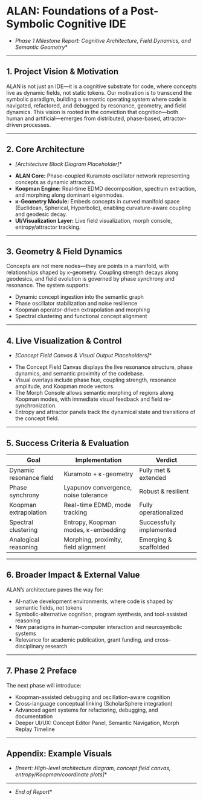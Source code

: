 # ALAN: Foundations of a Post-Symbolic Cognitive IDE

* *Phase 1 Milestone Report: Cognitive Architecture, Field Dynamics, and Semantic Geometry**

- --

## 1. Project Vision & Motivation

ALAN is not just an IDE—it is a cognitive substrate for code, where concepts live as dynamic fields, not static tokens. Our motivation is to transcend the symbolic paradigm, building a semantic operating system where code is navigated, refactored, and debugged by resonance, geometry, and field dynamics. This vision is rooted in the conviction that cognition—both human and artificial—emerges from distributed, phase-based, attractor-driven processes.

- --

## 2. Core Architecture

* *[Architecture Block Diagram Placeholder]**

- **ALAN Core:** Phase-coupled Kuramoto oscillator network representing concepts as dynamic attractors.
- **Koopman Engine:** Real-time EDMD decomposition, spectrum extraction, and morphing along dominant eigenmodes.
- **κ-Geometry Module:** Embeds concepts in curved manifold space (Euclidean, Spherical, Hyperbolic), enabling curvature-aware coupling and geodesic decay.
- **UI/Visualization Layer:** Live field visualization, morph console, entropy/attractor tracking.

- --

## 3. Geometry & Field Dynamics

Concepts are not mere nodes—they are points in a manifold, with relationships shaped by κ-geometry. Coupling strength decays along geodesics, and field evolution is governed by phase synchrony and resonance. The system supports:

- Dynamic concept ingestion into the semantic graph
- Phase oscillator stabilization and noise resilience
- Koopman operator-driven extrapolation and morphing
- Spectral clustering and functional concept alignment

- --

## 4. Live Visualization & Control

* *[Concept Field Canvas & Visual Output Placeholders]**

- The Concept Field Canvas displays the live resonance structure, phase dynamics, and semantic proximity of the codebase.
- Visual overlays include phase hue, coupling strength, resonance amplitude, and Koopman mode vectors.
- The Morph Console allows semantic morphing of regions along Koopman modes, with immediate visual feedback and field re-synchronization.
- Entropy and attractor panels track the dynamical state and transitions of the concept field.

- --

## 5. Success Criteria & Evaluation

| Goal | Implementation | Verdict |
|------|----------------|---------|
| Dynamic resonance field | Kuramoto + κ-geometry | Fully met & extended |
| Phase synchrony | Lyapunov convergence, noise tolerance | Robust & resilient |
| Koopman extrapolation | Real-time EDMD, mode tracking | Fully operationalized |
| Spectral clustering | Entropy, Koopman modes, κ-embedding | Successfully implemented |
| Analogical reasoning | Morphing, proximity, field alignment | Emerging & scaffolded |

- --

## 6. Broader Impact & External Value

ALAN’s architecture paves the way for:

- AI-native development environments, where code is shaped by semantic fields, not tokens
- Symbolic-alternative cognition, program synthesis, and tool-assisted reasoning
- New paradigms in human-computer interaction and neurosymbolic systems
- Relevance for academic publication, grant funding, and cross-disciplinary research

- --

## 7. Phase 2 Preface

The next phase will introduce:

- Koopman-assisted debugging and oscillation-aware cognition
- Cross-language conceptual linking (ScholarSphere integration)
- Advanced agent systems for refactoring, debugging, and documentation
- Deeper UI/UX: Concept Editor Panel, Semantic Navigation, Morph Replay Timeline

- --

## Appendix: Example Visuals

* *[Insert: High-level architecture diagram, concept field canvas, entropy/Koopman/coordinate plots]**

- --

* *End of Report**
